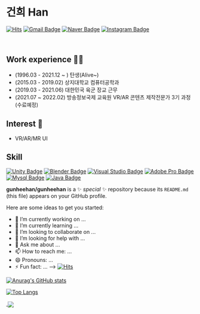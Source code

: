 # 건희 Han


[![Hits](https://hits.seeyoufarm.com/api/count/incr/badge.svg?url=https%3A%2F%2Fgithub.com%2Fgunheehan&count_bg=%235E9236&title_bg=%23FF0000&icon=&icon_color=%23FFFFFF&title=VISIT&edge_flat=false)](https://hits.seeyoufarm.com)
[![Gmail Badge](https://img.shields.io/badge/Gmail-d14836?style=flat-square&logo=Gmail&logoColor=white&link=mailto:rjstmsla@gmail.com)](mailto:rjstmsla@gmail.com)
[![Naver Badge](https://img.shields.io/badge/Naver-03C75A?style=flat-square&logo=Naver&logoColor=white&link=mailto:gksrjsgml13@naver.com)](mailto:gksrjsgml13@naver.com)
[![Instagram Badge](https://img.shields.io/badge/-Instagram-dd2a7b?style=flat-square&logo=instagram&logoColor=white&link=https://www.instagram.com/shine_gunx/)](https://www.instagram.com/shine_gunx/) 

<br>

## Work experience 🤹‍♀️
- (1996.03 - 2021.12 ~ ) 탄생(Alive~)
- (2015.03 - 2019.02) 상지대학교 컴퓨터공학과
- (2019.03 - 2021.06) 대한민국 육군 장교 근무
- (2021.07 ~ 2022.02) 방송정보국제 교육원 VR/AR 콘텐츠 제작전문가 3기 과정(수료예정)

## Interest 👀
- VR/AR/MR UI

## Skill
[![Unity Badge](https://img.shields.io/badge/Unity-000000?style=flat-square&logo=Unity&logoColor=white)]()
[![Blender Badge](https://img.shields.io/badge/Blender-F5792A?style=flat-square&logo=Blender&logoColor=white)]()
[![Visual Studio Badge](https://img.shields.io/badge/VisualStudio-5C2D91?style=flat-square&logo=VisualStudio&logoColor=white)]()
[![Adobe Pro Badge](https://img.shields.io/badge/AdobePro-9999FF?style=flat-square&logo=AdobePro&logoColor=white)]()
[![Mysql Badge](https://img.shields.io/badge/Mysql-4479A1?style=flat-square&logo=Mysql&logoColor=white)]()
[![Java Badge](https://img.shields.io/badge/Java-007396?style=flat-square&logo=Java&logoColor=white)]()




**gunheehan/gunheehan** is a ✨ _special_ ✨ repository because its `README.md` (this file) appears on your GitHub profile.

Here are some ideas to get you started:

- 🔭 I’m currently working on ...
- 🌱 I’m currently learning ...
- 👯 I’m looking to collaborate on ...
- 🤔 I’m looking for help with ...
- 💬 Ask me about ...
- 📫 How to reach me: ...
- 😄 Pronouns: ...
- ⚡ Fun fact: ...
-->
[![Hits](https://hits.seeyoufarm.com/api/count/incr/badge.svg?url=https%3A%2F%2Fgithub.com%2Fgunheehan&count_bg=%235E9236&title_bg=%23FF0000&icon=unity.svg&icon_color=%23FFFFFF&title=C%23&edge_flat=false)](https://hits.seeyoufarm.com)

[![Anurag's GitHub stats](https://github-readme-stats.vercel.app/api?username=gunheehan)](https://github.com/gunheehan/github-readme-stats)

[![Top Langs](https://github-readme-stats.vercel.app/api/top-langs/?username=gunheehan)](https://github.com/gunheehan/github-readme-stats)

<a href="https://github.com/anuraghazra/github-readme-stats">
  <img align="center" src="
" />
</a>
<a href="https://github.com/anuraghazra/convoychat">
  <img align="center" src="https://github-readme-stats.vercel.app/api/pin/?username=anuraghazra&repo=convoychat" />
</a>

